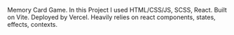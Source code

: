Memory Card Game.
In this Project I used HTML/CSS/JS, SCSS, React. Built on Vite. Deployed by Vercel. Heavily relies on react components, states, effects, contexts.
